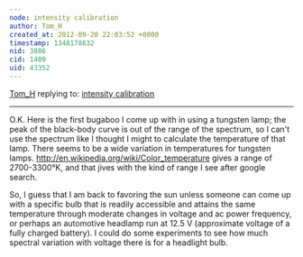 ```yaml
---
node: intensity calibration
author: Tom_H
created_at: 2012-09-20 22:03:52 +0000
timestamp: 1348178632
nid: 3886
cid: 1409
uid: 43352
---
```




[Tom_H](../profile/Tom_H) replying to: [intensity calibration](../notes/tomh/9-19-2012/intensity-calibration)

----
O.K. Here is the first bugaboo I come up with in using a tungsten lamp; the peak of the black-body curve is out of the range of the spectrum, so I can't use the spectrum like I thought I might to calculate the temperature of that lamp.  There seems to be a wide variation in temperatures for  tungsten lamps.  http://en.wikipedia.org/wiki/Color_temperature gives a range of 2700-3300°K, and that jives with the kind of range I see after google search.

So, I guess that I am back to favoring the sun unless someone can come up with a specific bulb that is readily accessible and attains the same temperature through moderate changes in voltage and ac power frequency, or perhaps an automotive headlamp run at 12.5 V (approximate voltage of a fully charged battery).  I could do some experiments to see how much spectral variation  with voltage there is for a headlight bulb.

